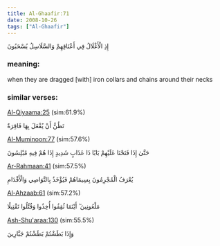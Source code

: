 ```yaml
---
title: Al-Ghaafir:71
date: 2008-10-26
tags: ["Al-Ghaafir"]
---
```

إِذِ الْأَغْلَالُ فِي أَعْنَاقِهِمْ وَالسَّلَاسِلُ يُسْحَبُونَ
### meaning: 
when they are dragged [with] iron collars and chains around their necks
### similar verses: 

[Al-Qiyaama:25](/75/25) (sim:61.9%)

تَظُنُّ أَنْ يُفْعَلَ بِهَا فَاقِرَةٌ

[Al-Muminoon:77](/23/77) (sim:57.6%)

حَتَّىٰ إِذَا فَتَحْنَا عَلَيْهِمْ بَابًا ذَا عَذَابٍ شَدِيدٍ إِذَا هُمْ فِيهِ مُبْلِسُونَ

[Ar-Rahmaan:41](/55/41) (sim:57.5%)

يُعْرَفُ الْمُجْرِمُونَ بِسِيمَاهُمْ فَيُؤْخَذُ بِالنَّوَاصِي وَالْأَقْدَامِ

[Al-Ahzaab:61](/33/61) (sim:57.2%)

مَلْعُونِينَ ۖ أَيْنَمَا ثُقِفُوا أُخِذُوا وَقُتِّلُوا تَقْتِيلًا

[Ash-Shu'araa:130](/26/130) (sim:55.5%)

وَإِذَا بَطَشْتُمْ بَطَشْتُمْ جَبَّارِينَ
